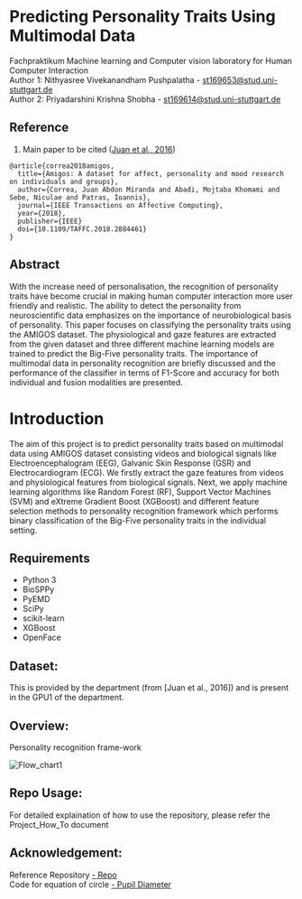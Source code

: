 
# Predicting Personality Traits Using Multimodal Data
Fachpraktikum Machine learning and Computer vision laboratory for Human Computer Interaction <br>
Author 1: Nithyasree Vivekanandham Pushpalatha - st169653@stud.uni-stuttgart.de <br>
Author 2: Priyadarshini Krishna Shobha - st169614@stud.uni-stuttgart.de


## Reference
1. Main paper to be cited ([Juan et al., 2016](http://www.eecs.qmul.ac.uk/mmv/datasets/amigos/doc/Paper_TAC.pdf))


```
@article{correa2018amigos,
  title={Amigos: A dataset for affect, personality and mood research on individuals and groups},
  author={Correa, Juan Abdon Miranda and Abadi, Mojtaba Khomami and Sebe, Niculae and Patras, Ioannis},
  journal={IEEE Transactions on Affective Computing},
  year={2018},
  publisher={IEEE}
  doi={10.1109/TAFFC.2018.2884461}
}
```
## Abstract

With the increase need of personalisation, the recognition of personality traits have become crucial in making human computer interaction more user friendly and realistic. The ability to detect the personality from neuroscientific data emphasizes on the importance of neurobiological basis of personality. This paper focuses on classifying the personality traits using the AMIGOS dataset. The physiological and gaze features are extracted from the given dataset and three different machine learning models are trained to predict the Big-Five personality traits. The importance of multimodal data in personality recognition are briefly discussed and the performance of the classifier in terms of F1-Score and accuracy for both individual and fusion modalities are presented.


# Introduction

The aim of this project is to predict personality traits based on multimodal data using AMIGOS dataset consisting videos and biological signals like Electroencephalogram (EEG), Galvanic Skin Response (GSR) and Electrocardiogram (ECG). We firstly extract the gaze features from videos and physiological features from biological signals. Next, we apply machine learning algorithms like Random Forest (RF), Support Vector Machines (SVM) and eXtreme Gradient Boost (XGBoost) and different feature selection methods to personality recognition framework which performs binary classification of the Big-Five personality traits in the individual setting.

## Requirements

* Python 3
* BioSPPy
* PyEMD
* SciPy
* scikit-learn
* XGBoost
* OpenFace

## Dataset:

This is provided by the department (from [Juan et al., 2016]) and is present in the GPU1 of the department.

## Overview:

Personality recognition frame-work

![Flow_chart1](/uploads/624def57ab1599fd8d9f31d2c16d9dfc/Flow_chart1.png)


## Repo Usage:

For detailed explaination of how to use the repository, please refer the Project_How_To document


## Acknowledgement:
<body> <a> Reference Repository </a> <a href="https://github.com/pokang-liu/AMIGOS/blob/master/main.py"> -  Repo </body> <br>
<body> <a> Code for equation of circle </a> <a href="https://www.geeksforgeeks.org/equation-of-circle-when-three-points-on-the-circle-are-given/"> -  Pupil Diameter </body> 


 

